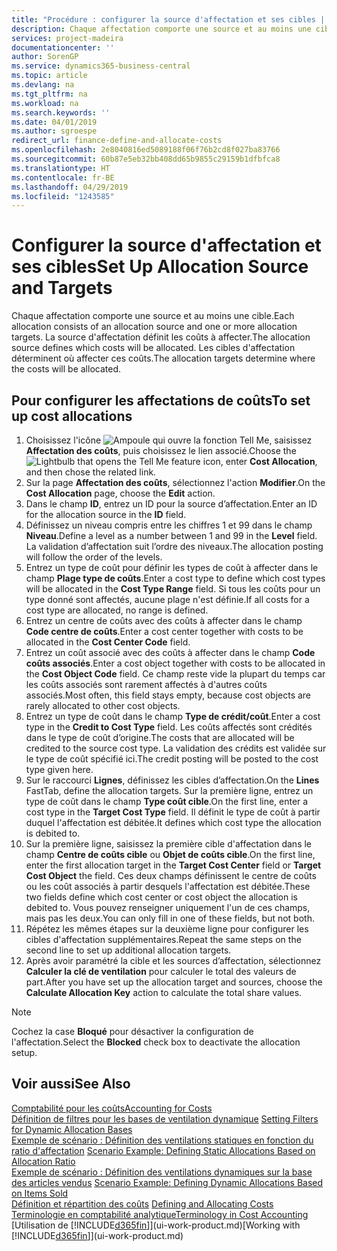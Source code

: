 ```yaml
---
title: "Procédure : configurer la source d'affectation et ses cibles | Microsoft Docs"
description: Chaque affectation comporte une source et au moins une cible. La source d'affectation définit les coûts à affecter. Les cibles d'affectation déterminent où affecter ces coûts.
services: project-madeira
documentationcenter: ''
author: SorenGP
ms.service: dynamics365-business-central
ms.topic: article
ms.devlang: na
ms.tgt_pltfrm: na
ms.workload: na
ms.search.keywords: ''
ms.date: 04/01/2019
ms.author: sgroespe
redirect_url: finance-define-and-allocate-costs
ms.openlocfilehash: 2e8040816ed5089188f06f76b2cd8f027ba83766
ms.sourcegitcommit: 60b87e5eb32bb408dd65b9855c29159b1dfbfca8
ms.translationtype: HT
ms.contentlocale: fr-BE
ms.lasthandoff: 04/29/2019
ms.locfileid: "1243585"
---
```

# <a name="set-up-allocation-source-and-targets"></a><span data-ttu-id="d1ce6-105">Configurer la source d'affectation et ses cibles</span><span class="sxs-lookup"><span data-stu-id="d1ce6-105">Set Up Allocation Source and Targets</span></span>
<span data-ttu-id="d1ce6-106">Chaque affectation comporte une source et au moins une cible.</span><span class="sxs-lookup"><span data-stu-id="d1ce6-106">Each allocation consists of an allocation source and one or more allocation targets.</span></span> <span data-ttu-id="d1ce6-107">La source d'affectation définit les coûts à affecter.</span><span class="sxs-lookup"><span data-stu-id="d1ce6-107">The allocation source defines which costs will be allocated.</span></span> <span data-ttu-id="d1ce6-108">Les cibles d'affectation déterminent où affecter ces coûts.</span><span class="sxs-lookup"><span data-stu-id="d1ce6-108">The allocation targets determine where the costs will be allocated.</span></span>  

## <a name="to-set-up-cost-allocations"></a><span data-ttu-id="d1ce6-109">Pour configurer les affectations de coûts</span><span class="sxs-lookup"><span data-stu-id="d1ce6-109">To set up cost allocations</span></span>  
1.  <span data-ttu-id="d1ce6-110">Choisissez l'icône ![Ampoule qui ouvre la fonction Tell Me](media/ui-search/search_small.png "Dites-moi ce que vous voulez faire"), saisissez **Affectation des coûts**, puis choisissez le lien associé.</span><span class="sxs-lookup"><span data-stu-id="d1ce6-110">Choose the ![Lightbulb that opens the Tell Me feature](media/ui-search/search_small.png "Tell me what you want to do") icon, enter **Cost Allocation**, and then chose the related link.</span></span>  
2.  <span data-ttu-id="d1ce6-111">Sur la page **Affectation des coûts**, sélectionnez l'action **Modifier**.</span><span class="sxs-lookup"><span data-stu-id="d1ce6-111">On the **Cost Allocation** page, choose the **Edit** action.</span></span>  
3.  <span data-ttu-id="d1ce6-112">Dans le champ **ID**, entrez un ID pour la source d’affectation.</span><span class="sxs-lookup"><span data-stu-id="d1ce6-112">Enter an ID for the allocation source in the **ID** field.</span></span>  
4.  <span data-ttu-id="d1ce6-113">Définissez un niveau compris entre les chiffres 1 et 99 dans le champ **Niveau**.</span><span class="sxs-lookup"><span data-stu-id="d1ce6-113">Define a level as a number between 1 and 99 in the **Level** field.</span></span> <span data-ttu-id="d1ce6-114">La validation d’affectation suit l’ordre des niveaux.</span><span class="sxs-lookup"><span data-stu-id="d1ce6-114">The allocation posting will follow the order of the levels.</span></span>  
5.  <span data-ttu-id="d1ce6-115">Entrez un type de coût pour définir les types de coût à affecter dans le champ **Plage type de coûts**.</span><span class="sxs-lookup"><span data-stu-id="d1ce6-115">Enter a cost type to define which cost types will be allocated in the **Cost Type Range** field.</span></span> <span data-ttu-id="d1ce6-116">Si tous les coûts pour un type donné sont affectés, aucune plage n'est définie.</span><span class="sxs-lookup"><span data-stu-id="d1ce6-116">If all costs for a cost type are allocated, no range is defined.</span></span>  
6.  <span data-ttu-id="d1ce6-117">Entrez un centre de coûts avec des coûts à affecter dans le champ **Code centre de coûts**.</span><span class="sxs-lookup"><span data-stu-id="d1ce6-117">Enter a cost center together with costs to be allocated in the **Cost Center Code** field.</span></span>  
7.  <span data-ttu-id="d1ce6-118">Entrez un coût associé avec des coûts à affecter dans le champ **Code coûts associés**.</span><span class="sxs-lookup"><span data-stu-id="d1ce6-118">Enter a cost object together with costs to be allocated in the **Cost Object Code** field.</span></span> <span data-ttu-id="d1ce6-119">Ce champ reste vide la plupart du temps car les coûts associés sont rarement affectés à d'autres coûts associés.</span><span class="sxs-lookup"><span data-stu-id="d1ce6-119">Most often, this field stays empty, because cost objects are rarely allocated to other cost objects.</span></span>  
8.  <span data-ttu-id="d1ce6-120">Entrez un type de coût dans le champ **Type de crédit/coût**.</span><span class="sxs-lookup"><span data-stu-id="d1ce6-120">Enter a cost type in the **Credit to Cost Type** field.</span></span> <span data-ttu-id="d1ce6-121">Les coûts affectés sont crédités dans le type de coût d’origine.</span><span class="sxs-lookup"><span data-stu-id="d1ce6-121">The costs that are allocated will be credited to the source cost type.</span></span> <span data-ttu-id="d1ce6-122">La validation des crédits est validée sur le type de coût spécifié ici.</span><span class="sxs-lookup"><span data-stu-id="d1ce6-122">The credit posting will be posted to the cost type given here.</span></span>  
9. <span data-ttu-id="d1ce6-123">Sur le raccourci **Lignes**, définissez les cibles d’affectation.</span><span class="sxs-lookup"><span data-stu-id="d1ce6-123">On the **Lines** FastTab, define the allocation targets.</span></span> <span data-ttu-id="d1ce6-124">Sur la première ligne, entrez un type de coût dans le champ **Type coût cible**.</span><span class="sxs-lookup"><span data-stu-id="d1ce6-124">On the first line, enter a cost type in the **Target Cost Type** field.</span></span> <span data-ttu-id="d1ce6-125">Il définit le type de coût à partir duquel l'affectation est débitée.</span><span class="sxs-lookup"><span data-stu-id="d1ce6-125">It defines which cost type the allocation is debited to.</span></span>  
10. <span data-ttu-id="d1ce6-126">Sur la première ligne, saisissez la première cible d'affectation dans le champ **Centre de coûts cible** ou **Objet de coûts cible**.</span><span class="sxs-lookup"><span data-stu-id="d1ce6-126">On the first line, enter the first allocation target in the **Target Cost Center** field or **Target Cost Object** the field.</span></span> <span data-ttu-id="d1ce6-127">Ces deux champs définissent le centre de coûts ou les coût associés à partir desquels l'affectation est débitée.</span><span class="sxs-lookup"><span data-stu-id="d1ce6-127">These two fields define which cost center or cost object the allocation is debited to.</span></span> <span data-ttu-id="d1ce6-128">Vous pouvez renseigner uniquement l'un de ces champs, mais pas les deux.</span><span class="sxs-lookup"><span data-stu-id="d1ce6-128">You can only fill in one of these fields, but not both.</span></span>  
11. <span data-ttu-id="d1ce6-129">Répétez les mêmes étapes sur la deuxième ligne pour configurer les cibles d'affectation supplémentaires.</span><span class="sxs-lookup"><span data-stu-id="d1ce6-129">Repeat the same steps on the second line to set up additional allocation targets.</span></span>  
12. <span data-ttu-id="d1ce6-130">Après avoir paramétré la cible et les sources d’affectation, sélectionnez **Calculer la clé de ventilation** pour calculer le total des valeurs de part.</span><span class="sxs-lookup"><span data-stu-id="d1ce6-130">After you have set up the allocation target and sources, choose the **Calculate Allocation Key** action to calculate the total share values.</span></span>  

> [!NOTE]  
>  <span data-ttu-id="d1ce6-131">Cochez la case **Bloqué** pour désactiver la configuration de l'affectation.</span><span class="sxs-lookup"><span data-stu-id="d1ce6-131">Select the **Blocked** check box to deactivate the allocation setup.</span></span>  

## <a name="see-also"></a><span data-ttu-id="d1ce6-132">Voir aussi</span><span class="sxs-lookup"><span data-stu-id="d1ce6-132">See Also</span></span>  
[<span data-ttu-id="d1ce6-133">Comptabilité pour les coûts</span><span class="sxs-lookup"><span data-stu-id="d1ce6-133">Accounting for Costs</span></span>](finance-manage-cost-accounting.md)  
 <span data-ttu-id="d1ce6-134">[Définition de filtres pour les bases de ventilation dynamique](finance-setting-filters-for-dynamic-allocation-bases.md) </span><span class="sxs-lookup"><span data-stu-id="d1ce6-134">[Setting Filters for Dynamic Allocation Bases](finance-setting-filters-for-dynamic-allocation-bases.md) </span></span>  
 <span data-ttu-id="d1ce6-135">[Exemple de scénario : Définition des ventilations statiques en fonction du ratio d'affectation](finance-scenario-example-defining-static-allocations-based-on-allocation-ratio.md) </span><span class="sxs-lookup"><span data-stu-id="d1ce6-135">[Scenario Example: Defining Static Allocations Based on Allocation Ratio](finance-scenario-example-defining-static-allocations-based-on-allocation-ratio.md) </span></span>  
 <span data-ttu-id="d1ce6-136">[Exemple de scénario : Définition des ventilations dynamiques sur la base des articles vendus](finance-scenario-example-defining-dynamic-allocations-based-on-items-sold.md) </span><span class="sxs-lookup"><span data-stu-id="d1ce6-136">[Scenario Example: Defining Dynamic Allocations Based on Items Sold](finance-scenario-example-defining-dynamic-allocations-based-on-items-sold.md) </span></span>  
 <span data-ttu-id="d1ce6-137">[Définition et répartition des coûts](finance-define-and-allocate-costs.md) </span><span class="sxs-lookup"><span data-stu-id="d1ce6-137">[Defining and Allocating Costs](finance-define-and-allocate-costs.md) </span></span>  
 [<span data-ttu-id="d1ce6-138">Terminologie en comptabilité analytique</span><span class="sxs-lookup"><span data-stu-id="d1ce6-138">Terminology in Cost Accounting</span></span>](finance-terminology-in-cost-accounting.md)  
 <span data-ttu-id="d1ce6-139">[Utilisation de [!INCLUDE[d365fin](includes/d365fin_md.md)]](ui-work-product.md)</span><span class="sxs-lookup"><span data-stu-id="d1ce6-139">[Working with [!INCLUDE[d365fin](includes/d365fin_md.md)]](ui-work-product.md)</span></span>
